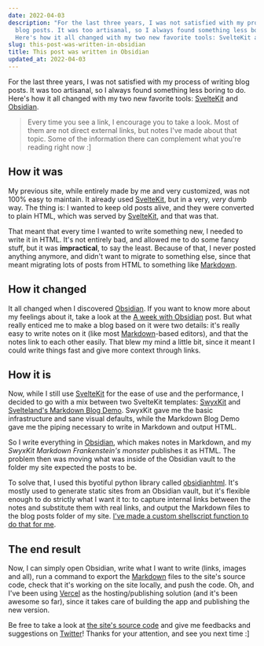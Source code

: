 ```yaml
---
date: 2022-04-03
description: "For the last three years, I was not satisfied with my process of writing
  blog posts. It was too artisanal, so I always found something less boring to do.
  Here's how it all changed with my two new favorite tools: SvelteKit and Obsidian."
slug: this-post-was-written-in-obsidian
title: This post was written in Obsidian
updated_at: 2022-04-03
---
```


For the last three years, I was not satisfied with my process of writing blog posts. It was too artisanal, so I always found something less boring to do. Here's how it all changed with my two new favorite tools: [SvelteKit](/blog/notes/SvelteKit) and [Obsidian](/blog/notes/Obsidian).

> Every time you see a link, I encourage you to take a look. Most of them are not direct external links, but notes I've made about that topic. Some of the information there can complement what you're reading right now :]

## How it was

My previous site, while entirely made by me and very customized, was not 100% easy to maintain. It already used [SvelteKit](/blog/notes/SvelteKit), but in a very, _very_ dumb way. The thing is: I wanted to keep old posts alive, and they were converted to plain HTML, which was served by [SvelteKit](/blog/notes/SvelteKit), and that was that.

That meant that every time I wanted to write something new, I needed to write it in HTML. It's not entirely bad, and allowed me to do some fancy stuff, but it was **impractical**, to say the least. Because of that, I never posted anything anymore, and didn't want to migrate to something else, since that meant migrating lots of posts from HTML to something like [Markdown](/blog/notes/Markdown).

## How it changed

It all changed when I discovered [Obsidian](/blog/notes/Obsidian). If you want to know more about my feelings about it, take a look at the [A week with Obsidian](/blog/a-week-with-obsidian) post. But what really enticed me to make a blog based on it were two details: it's really easy to write notes on it (like most [Markdown](/blog/notes/Markdown)-based editors), and that the notes link to each other easily. That blew my mind a little bit, since it meant I could write things fast and give more context through links.

## How it is

Now, while I still use [SvelteKit](/blog/notes/SvelteKit) for the ease of use and the performance, I decided to go with a mix between two SvelteKit templates: [SwyxKit](https://github.com/sw-yx/swyxkit) and [Svelteland's Markdown Blog Demo](https://github.com/svelteland/svelte-kit-blog-demo). SwyxKit gave me the basic infrastructure and sane visual defaults, while the Markdown Blog Demo gave me the piping necessary to write in Markdown and output HTML.

So I write everything in [Obsidian](/blog/notes/Obsidian), which makes notes in Markdown, and my _SwyxKit Markdown Frankenstein's monster_ publishes it as HTML. The problem then was moving what was inside of the Obsidian vault to the folder my site expected the posts to be.

To solve that, I used this byotiful python library called [obsidianhtml](https://obsidian-html.github.io/). It's mostly used to generate static sites from an Obsidian vault, but it's flexible enough to do strictly what I want it to: to capture internal links between the notes and substitute them with real links, and output the Markdown files to the blog posts folder of my site. [I've made a custom shellscript function to do that for me](/blog/notes/obsidianhtml-configs-and-script).

## The end result

Now, I can simply open Obsidian, write what I want to write (links, images and all), run a command to export the [Markdown](/blog/notes/Markdown) files to the site's source code, check that it's working on the site locally, and push the code. Oh, and I've been using [Vercel](https://vercel.com) as the hosting/publishing solution (and it's been awesome so far), since it takes care of building the app and publishing the new version.

Be free to take a look at [the site's source code](https://github.com/lucianoratamero/swyxkit-blog/) and give me feedbacks and suggestions on [Twitter](https://twitter.com/lucianoratamero)! Thanks for your attention, and see you next time :]
